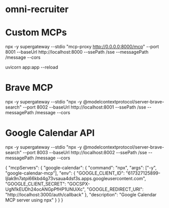 # omni-recruiter

# Custom MCPs
 npx -y supergateway --stdio "mcp-proxy http://0.0.0.0:8000/mcp" --port 8001 --baseUrl http://localhost:8000 --ssePath /sse --messagePath /message --cors

 uvicorn app:app --reload

 # Brave MCP
npx -y supergateway --stdio "npx -y @modelcontextprotocol/server-brave-search" --port 8002 --baseUrl http://localhost:8001 --ssePath /sse --messagePath /message --cors

# Google Calendar API 
npx -y supergateway --stdio "npx -y @modelcontextprotocol/server-brave-search" --port 8003 --baseUrl http://localhost:8002 --ssePath /sse --messagePath /message --cors


 {
   "mcpServers": {
     "google-calendar": {
       "command": "npx",
       "args": ["-y", "google-calendar-mcp"],
       "env": {
         "GOOGLE_CLIENT_ID": "617327125899-ljlak9n7atpi66kbd4g73vsaua4dsf3s.apps.googleusercontent.com",
         "GOOGLE_CLIENT_SECRET": "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",
         "GOOGLE_REDIRECT_URI": "http://localhost:3000/auth/callback"
       },
       "description": "Google Calendar MCP server using npx"
     }
   }
 }